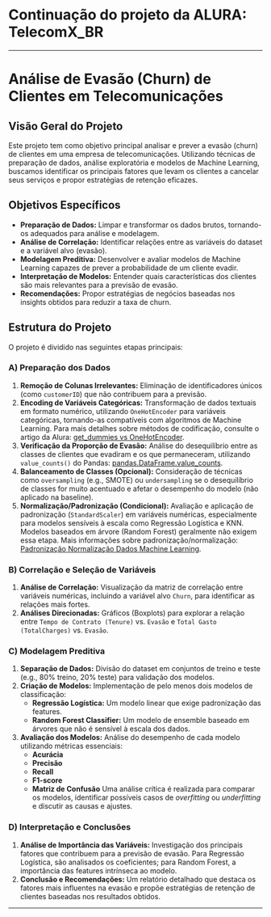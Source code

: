 # Continuação do projeto da ALURA: TelecomX_BR


---

# Análise de Evasão (Churn) de Clientes em Telecomunicações

## Visão Geral do Projeto

Este projeto tem como objetivo principal analisar e prever a evasão (churn) de clientes em uma empresa de telecomunicações. Utilizando técnicas de preparação de dados, análise exploratória e modelos de Machine Learning, buscamos identificar os principais fatores que levam os clientes a cancelar seus serviços e propor estratégias de retenção eficazes.

## Objetivos Específicos

* **Preparação de Dados:** Limpar e transformar os dados brutos, tornando-os adequados para análise e modelagem.
* **Análise de Correlação:** Identificar relações entre as variáveis do dataset e a variável alvo (evasão).
* **Modelagem Preditiva:** Desenvolver e avaliar modelos de Machine Learning capazes de prever a probabilidade de um cliente evadir.
* **Interpretação de Modelos:** Entender quais características dos clientes são mais relevantes para a previsão de evasão.
* **Recomendações:** Propor estratégias de negócios baseadas nos insights obtidos para reduzir a taxa de churn.

## Estrutura do Projeto

O projeto é dividido nas seguintes etapas principais:

### A) Preparação dos Dados

1.  **Remoção de Colunas Irrelevantes:** Eliminação de identificadores únicos (como `customerID`) que não contribuem para a previsão.
2.  **Encoding de Variáveis Categóricas:** Transformação de dados textuais em formato numérico, utilizando `OneHotEncoder` para variáveis categóricas, tornando-as compatíveis com algoritmos de Machine Learning. Para mais detalhes sobre métodos de codificação, consulte o artigo da Alura: [get_dummies vs OneHotEncoder](https://www.alura.com.br/artigos/get-dummies-vs-onehotencoder-qual-metodo-escolher).
3.  **Verificação da Proporção de Evasão:** Análise do desequilíbrio entre as classes de clientes que evadiram e os que permaneceram, utilizando `value_counts()` do Pandas: [pandas.DataFrame.value_counts](https://pandas.pydata.org/docs/reference/api/pandas.DataFrame.value_counts.html).
4.  **Balanceamento de Classes (Opcional):** Consideração de técnicas como `oversampling` (e.g., SMOTE) ou `undersampling` se o desequilíbrio de classes for muito acentuado e afetar o desempenho do modelo (não aplicado na baseline).
5.  **Normalização/Padronização (Condicional):** Avaliação e aplicação de padronização (`StandardScaler`) em variáveis numéricas, especialmente para modelos sensíveis à escala como Regressão Logística e KNN. Modelos baseados em árvore (Random Forest) geralmente não exigem essa etapa. Mais informações sobre padronização/normalização: [Padronização Normalização Dados Machine Learning](https://medium.com/ipnet-growth-partner/padronizacao-normalizacao-dados-machine-learning-f8f29246c12).

### B) Correlação e Seleção de Variáveis

1.  **Análise de Correlação:** Visualização da matriz de correlação entre variáveis numéricas, incluindo a variável alvo `Churn`, para identificar as relações mais fortes.
2.  **Análises Direcionadas:** Gráficos (Boxplots) para explorar a relação entre `Tempo de Contrato (Tenure)` vs. `Evasão` e `Total Gasto (TotalCharges)` vs. `Evasão`.

### C) Modelagem Preditiva

1.  **Separação de Dados:** Divisão do dataset em conjuntos de treino e teste (e.g., 80% treino, 20% teste) para validação dos modelos.
2.  **Criação de Modelos:** Implementação de pelo menos dois modelos de classificação:
    * **Regressão Logística:** Um modelo linear que exige padronização das features.
    * **Random Forest Classifier:** Um modelo de ensemble baseado em árvores que não é sensível à escala dos dados.
3.  **Avaliação dos Modelos:** Análise do desempenho de cada modelo utilizando métricas essenciais:
    * **Acurácia**
    * **Precisão**
    * **Recall**
    * **F1-score**
    * **Matriz de Confusão**
    Uma análise crítica é realizada para comparar os modelos, identificar possíveis casos de *overfitting* ou *underfitting* e discutir as causas e ajustes.

### D) Interpretação e Conclusões

1.  **Análise de Importância das Variáveis:** Investigação dos principais fatores que contribuem para a previsão de evasão. Para Regressão Logística, são analisados os coeficientes; para Random Forest, a importância das features intrínseca ao modelo.
2.  **Conclusão e Recomendações:** Um relatório detalhado que destaca os fatores mais influentes na evasão e propõe estratégias de retenção de clientes baseadas nos resultados obtidos.


---

